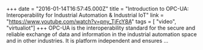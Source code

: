 +++
date = "2016-01-14T16:57:45.000Z"
title = "Introduction to OPC-UA: Interoperability for Industrial Automation & Industrial IoT"
link = "https://www.youtube.com/watch?v=pny_TjFcY8A"
tags = [ "video", "virtualiot"]
+++
OPC-UA is the interoperability standard for the secure and reliable exchange of data and information in the industrial automation space and in other industries. It is platform independent and ensures …